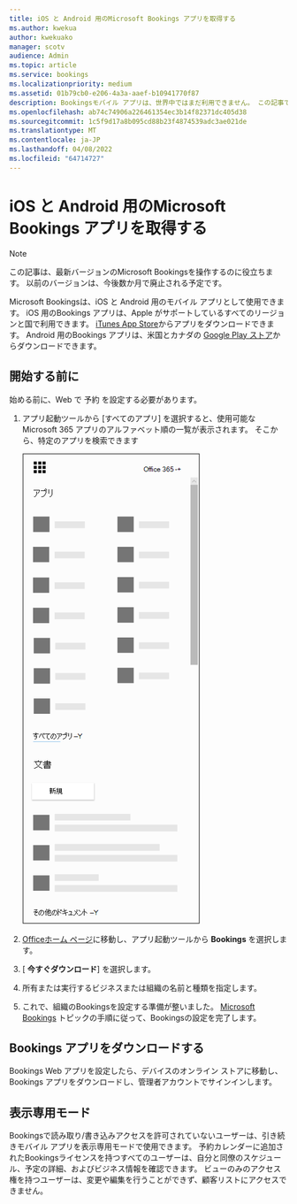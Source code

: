 ```yaml
---
title: iOS と Android 用のMicrosoft Bookings アプリを取得する
ms.author: kwekua
author: kwekuako
manager: scotv
audience: Admin
ms.topic: article
ms.service: bookings
ms.localizationpriority: medium
ms.assetid: 01b79cb0-e206-4a3a-aaef-b10941770f87
description: Bookingsモバイル アプリは、世界中ではまだ利用できません。 この記事では、アプリが現在利用可能なロケールの一覧を示します。
ms.openlocfilehash: ab74c74906a226461354ec3b14f82371dc405d38
ms.sourcegitcommit: 1c5f9d17a8b095cd88b23f4874539adc3ae021de
ms.translationtype: MT
ms.contentlocale: ja-JP
ms.lasthandoff: 04/08/2022
ms.locfileid: "64714727"
---
```

# <a name="get-the-microsoft-bookings-app-for-ios-and-android"></a>iOS と Android 用のMicrosoft Bookings アプリを取得する

> [!NOTE]
> この記事は、最新バージョンのMicrosoft Bookingsを操作するのに役立ちます。 以前のバージョンは、今後数か月で廃止される予定です。

Microsoft Bookingsは、iOS と Android 用のモバイル アプリとして使用できます。 iOS 用のBookings アプリは、Apple がサポートしているすべてのリージョンと国で利用できます。 [iTunes App Store](https://apps.apple.com/app/microsoft-bookings/id1065657468)からアプリをダウンロードできます。 Android 用のBookings アプリは、米国とカナダの [Google Play ストア](https://play.google.com/store/apps/details?id=com.microsoft.exchange.bookings)からダウンロードできます。

## <a name="before-you-begin"></a>開始する前に

始める前に、Web で 予約 を設定する必要があります。

1. アプリ起動ツールから [すべてのアプリ] を選択すると、使用可能なMicrosoft 365 アプリのアルファベット順の一覧が表示されます。 そこから、特定のアプリを検索できます

   ![アプリ起動ツールの画像。](../media/bookings-all-apps-launcher.png)

2. [Officeホーム ページ](https://office.com)に移動し、アプリ起動ツールから **Bookings** を選択します。

3. [ **今すぐダウンロード**] を選択します。

4. 所有または実行するビジネスまたは組織の名前と種類を指定します。

5. これで、組織のBookingsを設定する準備が整いました。 [Microsoft Bookings](bookings-overview.md) トピックの手順に従って、Bookingsの設定を完了します。

## <a name="download-the-bookings-app"></a>Bookings アプリをダウンロードする

Bookings Web アプリを設定したら、デバイスのオンライン ストアに移動し、Bookings アプリをダウンロードし、管理者アカウントでサインインします。

## <a name="view-only-mode"></a>表示専用モード

Bookingsで読み取り/書き込みアクセスを許可されていないユーザーは、引き続きモバイル アプリを表示専用モードで使用できます。 予約カレンダーに追加されたBookingsライセンスを持つすべてのユーザーは、自分と同僚のスケジュール、予定の詳細、およびビジネス情報を確認できます。 ビューのみのアクセス権を持つユーザーは、変更や編集を行うことができず、顧客リストにアクセスできません。
